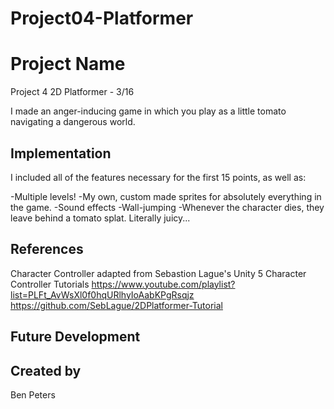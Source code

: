 # Project04-Platformer

# Project Name
Project 4 2D Platformer - 3/16

I made an anger-inducing game in which you play as a little tomato navigating a dangerous world.

## Implementation
I included all of the features necessary for the first 15 points, as well as:

-Multiple levels!
-My own, custom made sprites for absolutely everything in the game.
-Sound effects
-Wall-jumping
-Whenever the character dies, they leave behind a tomato splat. Literally juicy...

## References

Character Controller adapted from Sebastion Lague's Unity 5 Character Controller Tutorials
https://www.youtube.com/playlist?list=PLFt_AvWsXl0f0hqURlhyIoAabKPgRsqjz
https://github.com/SebLague/2DPlatformer-Tutorial

## Future Development

## Created by
Ben Peters
